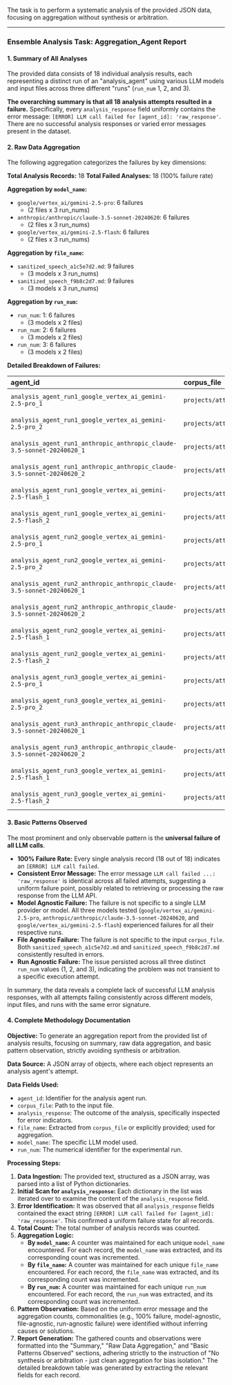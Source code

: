 The task is to perform a systematic analysis of the provided JSON data, focusing on aggregation without synthesis or arbitration.

---

### Ensemble Analysis Task: Aggregation_Agent Report

#### 1. Summary of All Analyses

The provided data consists of 18 individual analysis results, each representing a distinct run of an "analysis_agent" using various LLM models and input files across three different "runs" (`run_num` 1, 2, and 3).

**The overarching summary is that all 18 analysis attempts resulted in a failure.** Specifically, every `analysis_response` field uniformly contains the error message: `[ERROR] LLM call failed for [agent_id]: 'raw_response'`. There are no successful analysis responses or varied error messages present in the dataset.

#### 2. Raw Data Aggregation

The following aggregation categorizes the failures by key dimensions:

**Total Analysis Records:** 18
**Total Failed Analyses:** 18 (100% failure rate)

**Aggregation by `model_name`:**

*   `google/vertex_ai/gemini-2.5-pro`: 6 failures
    *   (2 files x 3 run_nums)
*   `anthropic/anthropic/claude-3.5-sonnet-20240620`: 6 failures
    *   (2 files x 3 run_nums)
*   `google/vertex_ai/gemini-2.5-flash`: 6 failures
    *   (2 files x 3 run_nums)

**Aggregation by `file_name`:**

*   `sanitized_speech_a1c5e7d2.md`: 9 failures
    *   (3 models x 3 run_nums)
*   `sanitized_speech_f9b8c2d7.md`: 9 failures
    *   (3 models x 3 run_nums)

**Aggregation by `run_num`:**

*   `run_num`: 1: 6 failures
    *   (3 models x 2 files)
*   `run_num`: 2: 6 failures
    *   (3 models x 2 files)
*   `run_num`: 3: 6 failures
    *   (3 models x 2 files)

**Detailed Breakdown of Failures:**

| agent_id                                            | corpus_file                                                         | file_name              | model_name                                       | run_num | analysis_response                                         |
| :-------------------------------------------------- | :------------------------------------------------------------------ | :--------------------- | :----------------------------------------------- | :------ | :-------------------------------------------------------- |
| `analysis_agent_run1_google_vertex_ai_gemini-2.5-pro_1` | `projects/attesor/experiments/04_deep_smoke_test/corpus/sanitized_speech_a1c5e7d2.md` | `sanitized_speech_a1c5e7d2.md` | `google/vertex_ai/gemini-2.5-pro`                | 1       | `[ERROR] LLM call failed ...: 'raw_response'`             |
| `analysis_agent_run1_google_vertex_ai_gemini-2.5-pro_2` | `projects/attesor/experiments/04_deep_smoke_test/corpus/sanitized_speech_f9b8c2d7.md` | `sanitized_speech_f9b8c2d7.md` | `google/vertex_ai/gemini-2.5-pro`                | 1       | `[ERROR] LLM call failed ...: 'raw_response'`             |
| `analysis_agent_run1_anthropic_anthropic_claude-3.5-sonnet-20240620_1` | `projects/attesor/experiments/04_deep_smoke_test/corpus/sanitized_speech_a1c5e7d2.md` | `sanitized_speech_a1c5e7d2.md` | `anthropic/anthropic/claude-3.5-sonnet-20240620` | 1       | `[ERROR] LLM call failed ...: 'raw_response'`             |
| `analysis_agent_run1_anthropic_anthropic_claude-3.5-sonnet-20240620_2` | `projects/attesor/experiments/04_deep_smoke_test/corpus/sanitized_speech_f9b8c2d7.md` | `sanitized_speech_f9b8c2d7.md` | `anthropic/anthropic/claude-3.5-sonnet-20240620` | 1       | `[ERROR] LLM call failed ...: 'raw_response'`             |
| `analysis_agent_run1_google_vertex_ai_gemini-2.5-flash_1` | `projects/attesor/experiments/04_deep_smoke_test/corpus/sanitized_speech_a1c5e7d2.md` | `sanitized_speech_a1c5e7d2.md` | `google/vertex_ai/gemini-2.5-flash`              | 1       | `[ERROR] LLM call failed ...: 'raw_response'`             |
| `analysis_agent_run1_google_vertex_ai_gemini-2.5-flash_2` | `projects/attesor/experiments/04_deep_smoke_test/corpus/sanitized_speech_f9b8c2d7.md` | `sanitized_speech_f9b8c2d7.md` | `google/vertex_ai/gemini-2.5-flash`              | 1       | `[ERROR] LLM call failed ...: 'raw_response'`             |
| `analysis_agent_run2_google_vertex_ai_gemini-2.5-pro_1` | `projects/attesor/experiments/04_deep_smoke_test/corpus/sanitized_speech_a1c5e7d2.md` | `sanitized_speech_a1c5e7d2.md` | `google/vertex_ai/gemini-2.5-pro`                | 2       | `[ERROR] LLM call failed ...: 'raw_response'`             |
| `analysis_agent_run2_google_vertex_ai_gemini-2.5-pro_2` | `projects/attesor/experiments/04_deep_smoke_test/corpus/sanitized_speech_f9b8c2d7.md` | `sanitized_speech_f9b8c2d7.md` | `google/vertex_ai/gemini-2.5-pro`                | 2       | `[ERROR] LLM call failed ...: 'raw_response'`             |
| `analysis_agent_run2_anthropic_anthropic_claude-3.5-sonnet-20240620_1` | `projects/attesor/experiments/04_deep_smoke_test/corpus/sanitized_speech_a1c5e7d2.md` | `sanitized_speech_a1c5e7d2.md` | `anthropic/anthropic/claude-3.5-sonnet-20240620` | 2       | `[ERROR] LLM call failed ...: 'raw_response'`             |
| `analysis_agent_run2_anthropic_anthropic_claude-3.5-sonnet-20240620_2` | `projects/attesor/experiments/04_deep_smoke_test/corpus/sanitized_speech_f9b8c2d7.md` | `sanitized_speech_f9b8c2d7.md` | `anthropic/anthropic/claude-3.5-sonnet-20240620` | 2       | `[ERROR] LLM call failed ...: 'raw_response'`             |
| `analysis_agent_run2_google_vertex_ai_gemini-2.5-flash_1` | `projects/attesor/experiments/04_deep_smoke_test/corpus/sanitized_speech_a1c5e7d2.md` | `sanitized_speech_a1c5e7d2.md` | `google/vertex_ai/gemini-2.5-flash`              | 2       | `[ERROR] LLM call failed ...: 'raw_response'`             |
| `analysis_agent_run2_google_vertex_ai_gemini-2.5-flash_2` | `projects/attesor/experiments/04_deep_smoke_test/corpus/sanitized_speech_f9b8c2d7.md` | `sanitized_speech_f9b8c2d7.md` | `google/vertex_ai/gemini-2.5-flash`              | 2       | `[ERROR] LLM call failed ...: 'raw_response'`             |
| `analysis_agent_run3_google_vertex_ai_gemini-2.5-pro_1` | `projects/attesor/experiments/04_deep_smoke_test/corpus/sanitized_speech_a1c5e7d2.md` | `sanitized_speech_a1c5e7d2.md` | `google/vertex_ai/gemini-2.5-pro`                | 3       | `[ERROR] LLM call failed ...: 'raw_response'`             |
| `analysis_agent_run3_google_vertex_ai_gemini-2.5-pro_2` | `projects/attesor/experiments/04_deep_smoke_test/corpus/sanitized_speech_f9b8c2d7.md` | `sanitized_speech_f9b8c2d7.md` | `google/vertex_ai/gemini-2.5-pro`                | 3       | `[ERROR] LLM call failed ...: 'raw_response'`             |
| `analysis_agent_run3_anthropic_anthropic_claude-3.5-sonnet-20240620_1` | `projects/attesor/experiments/04_deep_smoke_test/corpus/sanitized_speech_a1c5e7d2.md` | `sanitized_speech_a1c5e7d2.md` | `anthropic/anthropic/claude-3.5-sonnet-20240620` | 3       | `[ERROR] LLM call failed ...: 'raw_response'`             |
| `analysis_agent_run3_anthropic_anthropic_claude-3.5-sonnet-20240620_2` | `projects/attesor/experiments/04_deep_smoke_test/corpus/sanitized_speech_f9b8c2d7.md` | `sanitized_speech_f9b8c2d7.md` | `anthropic/anthropic/claude-3.5-sonnet-20240620` | 3       | `[ERROR] LLM call failed ...: 'raw_response'`             |
| `analysis_agent_run3_google_vertex_ai_gemini-2.5-flash_1` | `projects/attesor/experiments/04_deep_smoke_test/corpus/sanitized_speech_a1c5e7d2.md` | `sanitized_speech_a1c5e7d2.md` | `google/vertex_ai/gemini-2.5-flash`              | 3       | `[ERROR] LLM call failed ...: 'raw_response'`             |
| `analysis_agent_run3_google_vertex_ai_gemini-2.5-flash_2` | `projects/attesor/experiments/04_deep_smoke_test/corpus/sanitized_speech_f9b8c2d7.md` | `sanitized_speech_f9b8c2d7.md` | `google/vertex_ai/gemini-2.5-flash`              | 3       | `[ERROR] LLM call failed ...: 'raw_response'`             |

#### 3. Basic Patterns Observed

The most prominent and only observable pattern is the **universal failure of all LLM calls**.

*   **100% Failure Rate:** Every single analysis record (18 out of 18) indicates an `[ERROR] LLM call failed`.
*   **Consistent Error Message:** The error message `LLM call failed ...: 'raw_response'` is identical across all failed attempts, suggesting a uniform failure point, possibly related to retrieving or processing the raw response from the LLM API.
*   **Model Agnostic Failure:** The failure is not specific to a single LLM provider or model. All three models tested (`google/vertex_ai/gemini-2.5-pro`, `anthropic/anthropic/claude-3.5-sonnet-20240620`, and `google/vertex_ai/gemini-2.5-flash`) experienced failures for all their respective runs.
*   **File Agnostic Failure:** The failure is not specific to the input `corpus_file`. Both `sanitized_speech_a1c5e7d2.md` and `sanitized_speech_f9b8c2d7.md` consistently resulted in errors.
*   **Run Agnostic Failure:** The issue persisted across all three distinct `run_num` values (1, 2, and 3), indicating the problem was not transient to a specific execution attempt.

In summary, the data reveals a complete lack of successful LLM analysis responses, with all attempts failing consistently across different models, input files, and runs with the same error signature.

#### 4. Complete Methodology Documentation

**Objective:** To generate an aggregation report from the provided list of analysis results, focusing on summary, raw data aggregation, and basic pattern observation, strictly avoiding synthesis or arbitration.

**Data Source:** A JSON array of objects, where each object represents an analysis agent's attempt.

**Data Fields Used:**
*   `agent_id`: Identifier for the analysis agent run.
*   `corpus_file`: Path to the input file.
*   `analysis_response`: The outcome of the analysis, specifically inspected for error indicators.
*   `file_name`: Extracted from `corpus_file` or explicitly provided; used for aggregation.
*   `model_name`: The specific LLM model used.
*   `run_num`: The numerical identifier for the experimental run.

**Processing Steps:**

1.  **Data Ingestion:** The provided text, structured as a JSON array, was parsed into a list of Python dictionaries.
2.  **Initial Scan for `analysis_response`:** Each dictionary in the list was iterated over to examine the content of the `analysis_response` field.
3.  **Error Identification:** It was observed that all `analysis_response` fields contained the exact string `[ERROR] LLM call failed for [agent_id]: 'raw_response'`. This confirmed a uniform failure state for all records.
4.  **Total Count:** The total number of analysis records was counted.
5.  **Aggregation Logic:**
    *   **By `model_name`:** A counter was maintained for each unique `model_name` encountered. For each record, the `model_name` was extracted, and its corresponding count was incremented.
    *   **By `file_name`:** A counter was maintained for each unique `file_name` encountered. For each record, the `file_name` was extracted, and its corresponding count was incremented.
    *   **By `run_num`:** A counter was maintained for each unique `run_num` encountered. For each record, the `run_num` was extracted, and its corresponding count was incremented.
6.  **Pattern Observation:** Based on the uniform error message and the aggregation counts, commonalities (e.g., 100% failure, model-agnostic, file-agnostic, run-agnostic failure) were identified without inferring causes or solutions.
7.  **Report Generation:** The gathered counts and observations were formatted into the "Summary," "Raw Data Aggregation," and "Basic Patterns Observed" sections, adhering strictly to the instruction of "No synthesis or arbitration - just clean aggregation for bias isolation." The detailed breakdown table was generated by extracting the relevant fields for each record.
